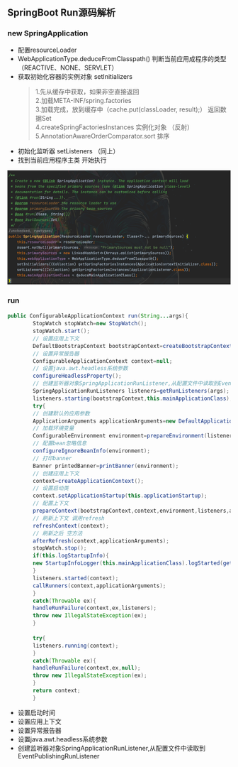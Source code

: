 ## SpringBoot Run源码解析

### new SpringApplication

- 配置resourceLoader
- WebApplicationType.deduceFromClasspath() 判断当前应用成程序的类型（REACTIVE、NONE、SERVLET）
- 获取初始化容器的实例对象 setInitializers
  > 1.先从缓存中获取，如果非空直接返回  
  > 2.加载META-INF/spring.factories  
  > 3.加载完成，放到缓存中（cache.put(classLoader, result);） 返回数据Set      
  > 4.createSpringFactoriesInstances 实例化对象 （反射）  
  > 5.AnnotationAwareOrderComparator.sort 排序
- 初始化监听器 setListeners （同上）
- 找到当前应用程序主类 开始执行

![img.png](img.png)

### run

```java
public ConfigurableApplicationContext run(String...args){
        StopWatch stopWatch=new StopWatch();
        stopWatch.start();
        // 设置应用上下文
        DefaultBootstrapContext bootstrapContext=createBootstrapContext();
        // 设置异常报告器
        ConfigurableApplicationContext context=null;
        // 设置java.awt.headless系统参数
        configureHeadlessProperty();
        // 创建监听器对象SpringApplicationRunListener,从配置文件中读取到EventPublishingRunListener
        SpringApplicationRunListeners listeners=getRunListeners(args);
        listeners.starting(bootstrapContext,this.mainApplicationClass);
        try{
        // 创建默认的应用参数
        ApplicationArguments applicationArguments=new DefaultApplicationArguments(args);
        // 加载环境变量
        ConfigurableEnvironment environment=prepareEnvironment(listeners,bootstrapContext,applicationArguments);
        // 配置bean忽略信息
        configureIgnoreBeanInfo(environment);
        // 打印banner
        Banner printedBanner=printBanner(environment);
        // 创建应用上下文
        context=createApplicationContext();
        // 设置启动类
        context.setApplicationStartup(this.applicationStartup);
        // 配置上下文
        prepareContext(bootstrapContext,context,environment,listeners,applicationArguments,printedBanner);
        // 刷新上下文 调用refresh
        refreshContext(context);
        // 刷新之后 空方法
        afterRefresh(context,applicationArguments);
        stopWatch.stop();
        if(this.logStartupInfo){
        new StartupInfoLogger(this.mainApplicationClass).logStarted(getApplicationLog(),stopWatch);
        }
        listeners.started(context);
        callRunners(context,applicationArguments);
        }
        catch(Throwable ex){
        handleRunFailure(context,ex,listeners);
        throw new IllegalStateException(ex);
        }

        try{
        listeners.running(context);
        }
        catch(Throwable ex){
        handleRunFailure(context,ex,null);
        throw new IllegalStateException(ex);
        }
        return context;
        }
```

- 设置启动时间
- 设置应用上下文
- 设置异常报告器
- 设置java.awt.headless系统参数
- 创建监听器对象SpringApplicationRunListener,从配置文件中读取到EventPublishingRunListener

